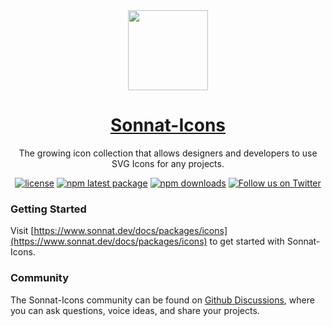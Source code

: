 <div align="center">
  <a href="https://www.sonnat.dev/docs/packages/icons">
    <img src="https://raw.githubusercontent.com/sonnat/sonnat-ui/next/sonnat-logo.svg" height="128">
    <h1 align="center">Sonnat-Icons</h1>
  </a>
</div>

<div align="center">

The growing icon collection that allows designers and developers to use SVG Icons for any projects.

[![license](https://img.shields.io/github/license/sonnat/sonnat-icons?color=EA475B&style=for-the-badge)](https://github.com/sonnat/sonnat-icons/blob/main/LICENSE)
[![npm latest package](https://img.shields.io/npm/v/@sonnat/icons?color=EA475B&style=for-the-badge)](https://www.npmjs.com/package/@sonnat/icons)
[![npm downloads](https://img.shields.io/npm/dt/@sonnat/icons?color=EA475B&style=for-the-badge)](https://www.npmjs.com/package/@sonnat/icons)
[![Follow us on Twitter](https://img.shields.io/twitter/follow/sonnatdesign?color=EA475B&label=follow%20us%20on%20twitter&style=for-the-badge)](https://twitter.com/sonnatdesign)

</div>

### Getting Started

Visit [https://www.sonnat.dev/docs/packages/icons](https://www.sonnat.dev/docs/packages/icons) to get started with Sonnat-Icons.

### Community

The Sonnat-Icons community can be found on [Github Discussions](https://github.com/sonnat/sonnat-icons/discussions), where you can ask questions, voice ideas, and share your projects.
